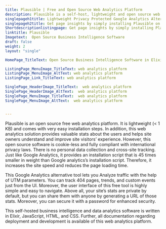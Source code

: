 ```yaml
---
title: Plausible | Free and Open Source Web Analytics Platform
description: Plausible is a self-host, lightweight and open source web analytics platform. It is clutter-free, privacy-friendly & supports Google search console integration.
singlepageh1title: Lightweight Privacy Protected Google Analytics Alternative
singlepageh2title: Get page insights by simply installing Plausible on the website. This enterprise business intelligence solution is multi-purpose and privacy-focused.
Shortdescriptionlistingpage: Get page insights by simply installing Plausible on the website. This enterprise business intelligence solution is multi-purpose and privacy-focused.
linktitle: Plausible
Imagetext:  Open Source Business Intelligence Software
draft: false
weight: 2
layout: "single"

HomePage_TitleText: Open Source Business Intelligence Software in Elixir

ListingPage_MenuImage_TitleText: web analytics platform
ListingPage_MenuImage_AltText: web analytics platform
ListingPage_Link_TitleText: web analytics platform

SinglePage_HeaderImage_TitleText:  web analytics platform
SinglePage_HeaderImage_AltText:  web analytics platform
SinglePage_MenuImage_TitleText:  web analytics platform
SinglePage_MenuImage_AltText:  web analytics platform


---
```


Plausible is an open source free web analytics platform. It is lightweight (&lt; 1 KB) and comes with very easy installation steps. In addition, this web analytics solution provides valuable stats about the users and helps site owners understand and improve site visitors’ experience. However, this open source software is cookie-less and fully compliant with international privacy laws. There is no personal data collection and cross-site tracking. Just like Google Analytics, it provides an installation script that is 45 times smaller in weight than Google analytics’s installation script. Therefore, it increases the site speed and reduces the page loading time.

This Google Analytics alternative tool lets you Analyze traffic with the help of UTM parameters. You can track 404 pages, trends, and custom events just from the UI. Moreover, the user interface of this free tool is highly simple and easy to navigate. Above all, your site’s stats are private by default, but you can share them with anyone by generating a URL of those stats. Moreover, you can secure it with a password for enhanced security.

This self-hosted business intelligence and data analytics software is written in Elixir, JavaScript, HTML, and CSS. Further, all documentation regarding deployment and development is available of this web analytics platform.

<a class="anchor" id="requirements" name="requirements" style="font-size: 12.16px;"></a>